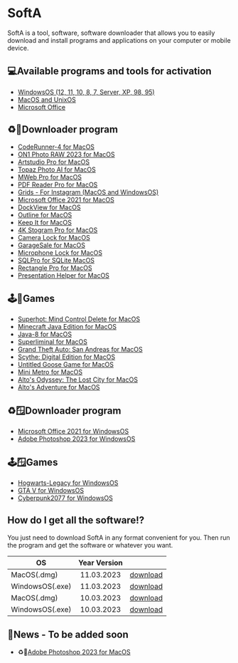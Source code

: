 # SoftA
SoftA is a tool, software, software downloader that allows you to easily download and install programs and applications on your computer or mobile device. 


## 💻Available programs and tools for activation

 - [WindowsOS (12, 11, 10, 8, 7, Server, XP, 98, 95)](https://www.microsoft.com/en-us/windows)
 - [MacOS and UnixOS](https://en.wikipedia.org/wiki/MacOS)
 - [Microsoft Office](https://en.wikipedia.org/wiki/Microsoft_Office)

## ♻️🍏Downloader program

 - [CodeRunner-4 for MacOS](https://coderunnerapp.com/)
 - [ON1 Photo RAW 2023 for MacOS](https://www.on1.com/products/photo-raw/)
 - [Artstudio Pro for MacOS](https://apps.apple.com/ru/app/artstudio-pro/id1244142051)
 - [Topaz Photo AI for MacOS](https://www.topazlabs.com/topaz-photo-ai)
 - [MWeb Pro for MacOS](https://apps.apple.com/us/app/mweb-pro/id1403919533?mt=12)
 - [PDF Reader Pro for MacOS](https://www.pdfreaderpro.com/)
 - [Grids - For Instagram (MacOS and WindowsOS)](https://gridsapp.net/)
 - [Microsoft Office 2021 for MacOS](https://en.wikipedia.org/wiki/Microsoft_Office)
 - [DockView for MacOS](https://noteifyapp.com/dockview/)
 - [Outline for MacOS]()
 - [Keep It for MacOS](https://apps.apple.com/app/keep-it/id1272768911?mt=12)
 - [4K Stogram Pro for MacOS]()
 - [Camera Lock for MacOS](https://apps.apple.com/app/camera-lock/id860572216?mt=12)
 - [GarageSale for MacOS](https://www.iwascoding.com/GarageSale/index.html)
 - [Microphone Lock for MacOS]()
 - [SQLPro for SQLite MacOS](https://www.sqlitepro.com/)
 - [Rectangle Pro for MacOS](https://rectangleapp.com/pro)
 - [Presentation Helper for MacOS](https://apps.apple.com/us/app/presentation-helper/id1539261720?mt=12)

## 🕹🍏Games

- [Superhot: Mind Control Delete for MacOS](https://store.steampowered.com/app/690040/SUPERHOT_MIND_CONTROL_DELETE/)
- [Minecraft Java Edition for MacOS](https://www.minecraft.net/)
- [Java-8 for MacOS](https://www.java.com/)
- [Superliminal for MacOS](https://store.steampowered.com/app/1049410/Superliminal/)
- [Grand Theft Auto: San Andreas for MacOS](https://apps.apple.com/ua/app/grand-theft-auto-san-andreas/id763692274?l)
- [Scythe: Digital Edition for MacOS](https://store.steampowered.com/app/718560/Scythe_Digital_Edition/)
- [Untitled Goose Game for MacOS](https://store.steampowered.com/app/837470/Untitled_Goose_Game/)
- [Mini Metro for MacOS](https://store.steampowered.com/app/287980/Mini_Metro/)
- [Alto's Odyssey: The Lost City for MacOS](https://apps.apple.com/us/app/altos-odyssey-remastered/id1538650027)
- [Alto's Adventure for MacOS](https://apps.apple.com/app/altos-adventure/id950812012)

## ♻️🪟Downloader program
- [Microsoft Office 2021 for WindowsOS](https://en.wikipedia.org/wiki/Microsoft_Office)
- [Adobe Photoshop 2023 for WindowsOS](https://www.adobe.com/ru/products/photoshop.html)

## 🕹🪟Games
- [Hogwarts-Legacy for WindowsOS](https://store.steampowered.com/app/990080/Hogwarts_Legacy/)
- [GTA V for WindowsOS](https://store.steampowered.com/app/271590/Grand_Theft_Auto_V/?l=russian)
- [Cyberpunk2077 for WindowsOS](https://store.steampowered.com/app/1091500/Cyberpunk_2077/)

## How do I get all the software⁉️
You just need to download SoftA in any format convenient for you. Then run the program and get the software or whatever you want.

| OS      | Year Version               |  |
| ------------- |:------------------:| -----:|
| MacOS(.dmg)     | 11.03.2023    | [download](https://disk.yandex.ru/d/COwVU2e71hNUlA) |
| WindowsOS(.exe)    | 11.03.2023 |   [download](https://disk.yandex.ru/d/BaVg-xsGw7wWUw) |
| MacOS(.dmg)     | 10.03.2023    | [download](https://disk.yandex.ru/d/EM8klS-aqjB6rw) |
| WindowsOS(.exe)    | 10.03.2023 |   [download](https://disk.yandex.ru/d/Aw7BfpGjLKI3hw) |

## 📢News - To be added soon
- ♻️🍏[Adobe Photoshop 2023 for MacOS](https://www.adobe.com/ru/products/photoshop.html)

